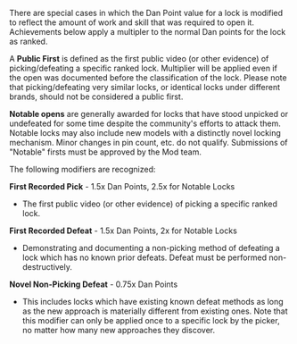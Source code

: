 There are special cases in which the Dan Point value for a lock is modified to reflect the amount of work and skill that was required to open it. Achievements below apply a multipler to the normal Dan points for the lock as ranked.

A **Public First** is defined as the first public video (or other evidence) of picking/defeating a specific ranked lock. Multiplier will be applied even if the open was documented before the classification of the lock. Please note that picking/defeating very similar locks, or identical locks under different brands, should not be considered a public first.

**Notable opens** are generally awarded for locks that have stood unpicked or undefeated for some time despite the community's efforts to attack them. Notable locks may also include new models with a distinctly novel locking mechanism. Minor changes in pin count, etc. do not qualify.  Submissions of "Notable" firsts must be approved by the Mod team.

The following modifiers are recognized:

**First Recorded Pick** - 1.5x Dan Points, 2.5x for Notable Locks
- The first public video (or other evidence) of picking a specific ranked lock.

**First Recorded Defeat** - 1.5x Dan Points, 2x for Notable Locks
- Demonstrating and documenting a non-picking method of defeating a lock which has no known prior defeats. Defeat must be performed non-destructively.

**Novel Non-Picking Defeat** - 0.75x Dan Points
- This includes locks which have existing known defeat methods as long as the new approach is materially different from existing ones. Note that this modifier can only be applied once to a specific lock by the picker, no matter how many new approaches they discover.

